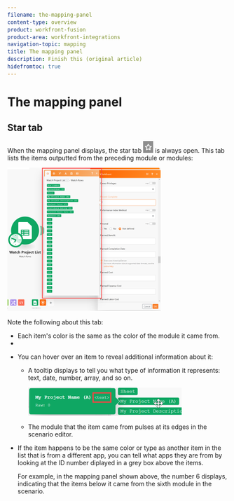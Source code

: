 ```yaml
---
filename: the-mapping-panel
content-type: overview
product: workfront-fusion
product-area: workfront-integrations
navigation-topic: mapping
title: The mapping panel
description: Finish this (original article)
hidefromtoc: true
---
```


# The mapping panel

<!--
<p style="color: #ff1493;" data-mc-conditions="QuicksilverOrClassic.Draft mode">Finish this (original article)</p>
-->

## Star tab

When the mapping panel displays, the star tab ![](assets/toolbar-icon-functions-you-map-from-other-modules.png) is always open. This tab lists the items outputted from the preceding module or modules:

![](assets/mapping-panel-350x327.png)

Note the following about this tab:

* Each item's color is the same as the color of the module it came from.
* 

  <!--
  <MadCap:conditionalText data-mc-conditions="QuicksilverOrClassic.Draft mode">
  You might see an example value displayed in grey next to an item.
  </MadCap:conditionalText>
  -->

* You can hover over an item to reveal additional information about it:

   * A tooltip displays to tell you what type of information it represents: text, date, number, array, and so on.

     ![](assets/mapping-item-tooltip-350x64.png)

   * The module that the item came from pulses at its edges in the scenario editor.

* If the item happens to be the same color or type as another item in the list that is from a different app, you can tell what apps they are from by looking at the ID number diplayed in a grey box above the items.

  For example, in the mapping panel shown above, the number 6 displays, indicating that the items below it came from the sixth module in the scenario.

